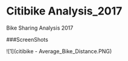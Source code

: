 # Citibike Analysis_2017
Bike Sharing Analysis 2017

###ScreenShots

![1](citibike - Average_Bike_Distance.PNG)

